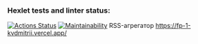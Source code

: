 ### Hexlet tests and linter status:

[![Actions Status](https://github.com/KvDmtr/frontend-project-11/actions/workflows/hexlet-check.yml/badge.svg)](https://github.com/KvDmtr/frontend-project-11/actions)
[![Maintainability](https://api.codeclimate.com/v1/badges/ada41158697b81be72e6/maintainability)](https://codeclimate.com/github/KvDmtr/frontend-project-11/maintainability)
RSS-агрегатор https://fp-1-kvdmitrii.vercel.app/
